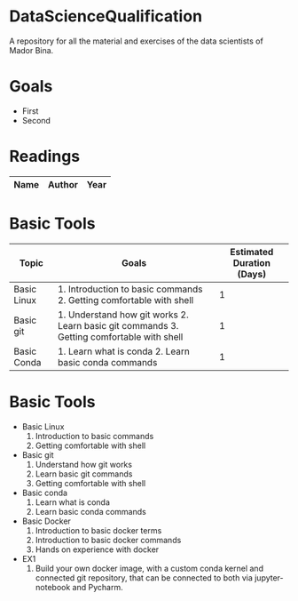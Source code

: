 # DataScienceQualification
A repository for all the material and exercises of the data scientists of Mador Bina.

# Goals
- First
- Second

# Readings
| Name | Author | Year |
| ------------- | ------------- | ------------- |

# Basic Tools
| Topic  | Goals | Estimated Duration (Days) |
| ------------- | ------------- | ------------- |
| Basic Linux  | 1. Introduction to basic commands <br> 2. Getting comfortable with shell | 1 |
| Basic git  | 1. Understand how git works 2. Learn basic git commands 3. Getting comfortable with shell  | 1 |
| Basic Conda | 1. Learn what is conda 2. Learn basic conda commands | 1 |




# Basic Tools
- Basic Linux
  1. Introduction to basic commands
  2. Getting comfortable with shell
- Basic git
  1. Understand how git works
  2. Learn basic git commands
  3. Getting comfortable with shell
- Basic conda
  1. Learn what is conda
  2. Learn basic conda commands
- Basic Docker
  1. Introduction to basic docker terms
  2. Introduction to basic docker commands
  3. Hands on experience with docker
- EX1
  1. Build your own docker image, with a custom conda kernel and connected git repository, that can be connected to both via jupyter-notebook and Pycharm.



